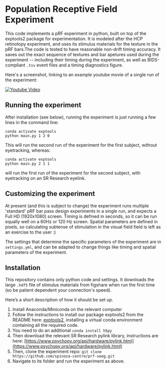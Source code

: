 # Population Receptive Field Experiment

This code implements a pRF experiment in python, built on top of the exptools2 package for experimentation. It is modeled after the HCP retinotopy experiment, and uses its stimulus materials for the texture in the pRF bars.The code is tested to have reasonable non-drift timing accuracy. It saves out the exact sequence of textures and bar apetures used during the experiment -- including their timing during the experiment, as well as BIDS-compliant `.tsv` event files and a timing diagnostics figure. 

Here's a screenshot, linking to an example youtube movie of a single run of the experiment:

[![Youtube Video](https://img.youtube.com/vi/FmrIJlZ7o6c/0.jpg)](https://youtu.be/FmrIJlZ7o6c)


## Running the experiment

After installation (see below), running the experiment is just running a few lines in the command line:

```
conda activate exptools
python main.py 1 2 0
```

This will run the second run of the experiment for the first subject, without eyetracking, whereas:

```
conda activate exptools
python main.py 2 1 1
```

will run the first run of the experiment for the second subject, with eyetracking on an SR Research eyelink.

## Customizing the experiment

At present (and this is subject to change) the experiment runs multiple 'standard' pRF bar pass design experiments in a single run, and expects a Full HD (1920x1080) screen. Timing is defined in seconds, so it can be run equally well on a 60Hz or 120 Hz screen. Spatial parameters are defined in pixels, so calculating subtense of stimulation in the visual field field is left as an exercise to the user :)

The settings that determine the specific parameters of the experiment are in `settings.yml`, and can be adapted to change things like timing and spatial parameters of the experiment. 

## Installation

This repository contains only python code and settings. It downloads the large `.hdf5` file of stimulus materials from figshare when run the first time (so be patient dependent your connection's speed). 

Here’s a short description of how it should be set up. 

1. Install Anaconda/Miniconda on the relevant computer
2. Follow the instructions to install our package exptools2 from the README here: [exptools2](https://github.com/VU-Cog-Sci/exptools2#installation-using-conda), installing a virtual conda environment containing all the required code.
3. You need to do an additional `conda install h5py`
4. Then download the relevant SR Research pylink library, instructions are here: [https://www.psychopy.org/api/hardware/pylink.html](https://www.psychopy.org/api/hardware/pylink.html)
5. Then, clone the experiment repo: `git clone https://github.com/spinoza-centre/prf-seeg.git`
6. Navigate to its folder and run the experiment as above. 
